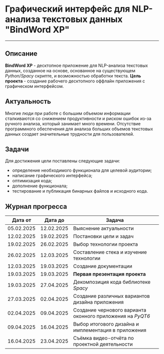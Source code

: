 # Графический интерфейс для NLP-анализа текстовых данных "BindWord XP"

---
## Описание
**BindWord XP** - десктопное приложение для NLP-анализа текстовых данных, созданное на основе, основанное на существующем *Python*/*Spacy* скрипте, и возможностью обработки текста.
**Цель проекта** - создание рабочего десктопного оффлайн приложения с графическом интерфейсом.
## Актуальность
Многие люди при работе с большим объемом информации сталкиваются со снижением продуктивности и риском ошибок из-за ручного анализа, который занимает много времени. Отсутствие программного обеспечения для анализа больших объемов текстовых данных создает значительные трудности для пользователей.
## Задачи
Для достижения цели поставлены следующие задачи:
- определение необходимого функционала для целевой аудитории;
- написание графического интерфейса;
- оптимизация кода;
- дополнение функционала;
- тестирование и публикация бинарных файлов и исходного кода.
## Журнал прогресса

| Дата от    | Дата до    | Задача                                                     |
| ---------- | ---------- | ---------------------------------------------------------- |
| 05.02.2025 | 12.02.2025 | Выяснение актуальности                                     |
| 12.02.2025 | 19.02.2025 | Постановки цели и задач                                    |
| 19.02.2025 | 26.02.2025 | Выбор технологии проекта                                   |
| 26.02.2025 | 12.03.2025 | Составление стека и изучение технологии                    |
| 12.03.2025 | 19.03.2025 | Создание документации                                      |
| 19.03.2025 | 19.03.2025 | **Первая презентация проекта**                             |
| 19.03.2025 | 27.04.2025 | Декомпозиция кода библиотеке *Spacy*                       |
| 27.03.2025 | 02.04.2025 | Создание различных вариантов дизайна приложения            |
| 02.04.2025 | 09.04.2025 | Создание чернового варианта оконного приложения на *PyQT6* |
| 09.04.2025 | 16.04.2025 | Выбор итогового дизайна и имплементация в приложения       |
| 16.04.2025 | 23.04.2025 | Съёмка видео-отчёта по проектной деятельности              |


